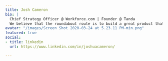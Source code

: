 ```yaml
---
title: Josh Cameron
bio: |
  Chief Strategy Officer @ Workforce.com | Founder @ Tanda
  We believe that the roundabout route is to build a great product that enables our customers to create successful businesses
avatar: "/images/Screen Shot 2020-03-24 at 5.23.11 PM-min.png"
featured: true
social:
- title: linkedin
  url: https://www.linkedin.com/in/joshuacameron/

---
```

